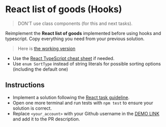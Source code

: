 # React list of goods (Hooks)

> DON'T use class components (for this and next tasks).

Reimplement the **React list of goods** implemented before using hooks and typescript.
Copy everything you need from your previous solution.

> Here is [the working version](https://mate-academy.github.io/react_list-of-goods/)

- Use the [React TypeScript cheat sheet](https://mate-academy.github.io/fe-program/js/extra/react-typescript) if needed.
- Use `enum SortType` instead of string literals for possible sorting options (including the default one)

## Instructions

- Implement a solution following the [React task guideline](https://github.com/mate-academy/react_task-guideline#react-tasks-guideline).
- Open one more terminal and run tests with `npm test` to ensure your solution is correct.
- Replace `<your_account>` with your Github username in the [DEMO LINK](https://hanianassalska.github.io/react_list-of-goods-hooks/) and add it to the PR description.

